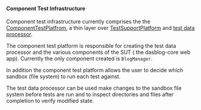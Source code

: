 #### Component Test Infrastructure
Component test infrastructure currently comprises the the [ComponentTestPlatfrom](ComponentTestPlatform.cs), a thin
layer over [TestSupportPlatform](../Common/TestSupportPlatform.cs) and [test data processor](../Common/ITestDataProcessor.cs).

The component test platform is responsible for creating the test data processor and the various components of the SUT (
the dasblog-core web app).  Currently the only component created is `BlogManager`.

In addition the component test platform allows the user to decide which sandbox (file system) to run each test against.

The test data processor can be used make changes to the sandbox file system before tests are run and to inspect directories
and files after completion to verify modified state.
